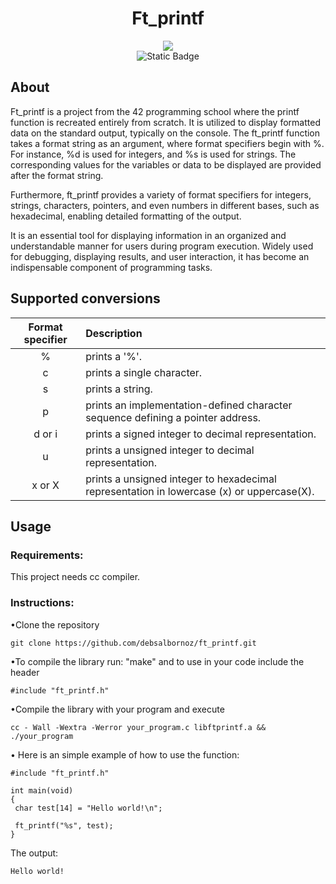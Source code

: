 <h1 align="center">Ft_printf</h1>


<div align="center">
 <img src="https://github.com/debsalbornoz/ft_printf/assets/119970138/bfc6c2e5-126e-4048-a6c7-fa247eb75ad6">
</div> 
<div align="center">
<img alt="Static Badge" src="https://img.shields.io/badge/Status-Finished-green">
</div>

<h2>About</h2> 
Ft_printf is a project from the 42 programming school where the printf function is recreated entirely from scratch. It is utilized to display formatted data on the standard output, typically on the console.
The ft_printf function takes a format string as an argument, where format specifiers begin with %. For instance, %d is used for integers, and %s is used for strings. The corresponding values for the variables or data to be displayed are provided after the format string.

Furthermore, ft_printf provides a variety of format specifiers for integers, strings, characters, pointers, and even numbers in different bases, such as hexadecimal, enabling detailed formatting of the output.

It is an essential tool for displaying information in an organized and understandable manner for users during program execution. Widely used for debugging, displaying results, and user interaction, it has become an indispensable component of programming tasks.

<h2>Supported conversions</h2>

| Format specifier  | Description |
| :--------------:  | :------------- |
| %                 | prints a '%'.                   |
| c                 | prints a single character.      |
| s                 | prints a string.                |
| p                 | prints an implementation-defined character sequence defining a pointer address. |
| d or i            | prints a signed integer to decimal representation.|
| u                 | prints a unsigned integer to decimal representation. |
| x or X            | prints a unsigned integer to hexadecimal representation in lowercase (x) or uppercase(X). |

<h2>Usage</h2>

<h3>Requirements:</h3>

This project needs cc compiler.

<h3>Instructions:</h3>

•Clone the repository

```
git clone https://github.com/debsalbornoz/ft_printf.git
```

•To compile the library run: "make" and to use in your code include the header

```
#include "ft_printf.h"
```

•Compile the library with your program and execute

```
cc - Wall -Wextra -Werror your_program.c libftprintf.a && ./your_program
```

• Here is an simple example of how to use the function: 

```
#include "ft_printf.h"

int main(void)
{
 char test[14] = "Hello world!\n";

 ft_printf("%s", test);
}
```

The output:

```
Hello world!
```




